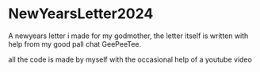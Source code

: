 ﻿# NewYearsLetter2024
A newyears letter i made for my godmother, the letter itself is written with help from my good pall chat GeePeeTee.

all the code is made by myself with the occasional help of a youtube video
